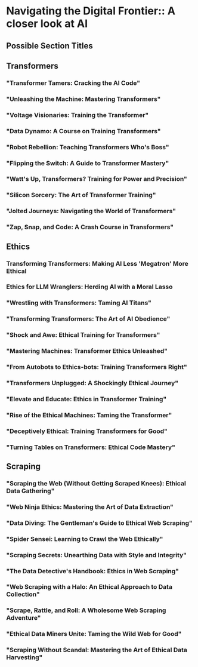 # Navigating the Digital Frontier:: A closer look at AI

## Possible Section Titles 

## Transformers
### "Transformer Tamers: Cracking the AI Code"
### "Unleashing the Machine: Mastering Transformers"
### "Voltage Visionaries: Training the Transformer"
### "Data Dynamo: A Course on Training Transformers"
### "Robot Rebellion: Teaching Transformers Who's Boss"
### "Flipping the Switch: A Guide to Transformer Mastery"
### "Watt's Up, Transformers? Training for Power and Precision"
### "Silicon Sorcery: The Art of Transformer Training"
### "Jolted Journeys: Navigating the World of Transformers"
### "Zap, Snap, and Code: A Crash Course in Transformers"

## Ethics
### Transforming Transformers: Making AI Less 'Megatron' More Ethical
### Ethics for LLM Wranglers: Herding AI with a Moral Lasso 
### "Wrestling with Transformers: Taming AI Titans"
### "Transforming Transformers: The Art of AI Obedience"
### "Shock and Awe: Ethical Training for Transformers"
### "Mastering Machines: Transformer Ethics Unleashed"
### "From Autobots to Ethics-bots: Training Transformers Right"
### "Transformers Unplugged: A Shockingly Ethical Journey"
### "Elevate and Educate: Ethics in Transformer Training"
### "Rise of the Ethical Machines: Taming the Transformer"
### "Deceptively Ethical: Training Transformers for Good"
### "Turning Tables on Transformers: Ethical Code Mastery"

## Scraping
### "Scraping the Web (Without Getting Scraped Knees): Ethical Data Gathering"
### "Web Ninja Ethics: Mastering the Art of Data Extraction"
### "Data Diving: The Gentleman's Guide to Ethical Web Scraping"
### "Spider Sensei: Learning to Crawl the Web Ethically"
### "Scraping Secrets: Unearthing Data with Style and Integrity"
### "The Data Detective's Handbook: Ethics in Web Scraping"
### "Web Scraping with a Halo: An Ethical Approach to Data Collection"
### "Scrape, Rattle, and Roll: A Wholesome Web Scraping Adventure"
### "Ethical Data Miners Unite: Taming the Wild Web for Good"
### "Scraping Without Scandal: Mastering the Art of Ethical Data Harvesting"
